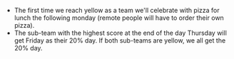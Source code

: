 * The first time we reach yellow as a team we'll celebrate with pizza for lunch the following monday (remote people will have to order their own pizza). 
* The sub-team with the highest score at the end of the day Thursday will get Friday as their 20% day. If both sub-teams are yellow, we all get the 20% day.
